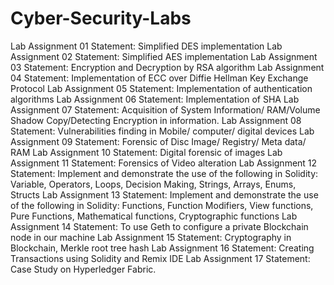 # Cyber-Security-Labs
Lab Assignment 01 Statement: Simplified DES implementation
Lab Assignment 02 Statement: Simplified AES implementation
Lab Assignment 03 Statement: Encryption and Decryption by RSA algorithm
Lab Assignment 04 Statement: Implementation of ECC over Diffie Hellman Key Exchange Protocol
Lab Assignment 05 Statement: Implementation of authentication algorithms
Lab Assignment 06 Statement: Implementation of SHA
Lab Assignment 07 Statement: Acquisition of System Information/ RAM/Volume Shadow
Copy/Detecting Encryption in information.
Lab Assignment 08 Statement: Vulnerabilities finding in Mobile/ computer/ digital devices
Lab Assignment 09 Statement: Forensic of Disc Image/ Registry/ Meta data/ RAM
Lab Assignment 10 Statement: Digital forensic of images
Lab Assignment 11 Statement: Forensics of Video alteration
Lab Assignment 12 Statement: Implement and demonstrate the use of the following in Solidity:
Variable, Operators, Loops, Decision Making, Strings, Arrays, Enums, Structs
Lab Assignment 13 Statement: Implement and demonstrate the use of the following in Solidity:
Functions, Function Modifiers, View functions, Pure Functions, Mathematical functions,
Cryptographic functions
Lab Assignment 14 Statement: To use Geth to configure a private Blockchain node in our machine
Lab Assignment 15 Statement: Cryptography in Blockchain, Merkle root tree hash
Lab Assignment 16 Statement: Creating Transactions using Solidity and Remix IDE
Lab Assignment 17 Statement: Case Study on Hyperledger Fabric.
